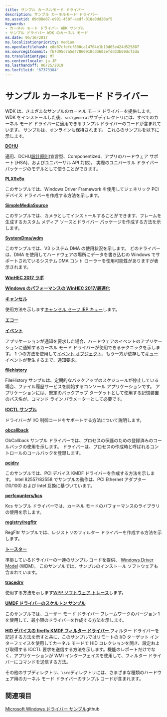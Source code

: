 ```yaml
---
title: サンプル カーネルモード ドライバー
description: サンプル カーネルモード ドライバー
ms.assetid: 09d08e07-e991-458f-aedf-018a0dd20af5
keywords:
- カーネル モード ドライバー WDK サンプル
- サンプル ドライバー WDK のカーネル モード
ms.date: 06/16/2017
ms.localizationpriority: medium
ms.openlocfilehash: e8e07cfefcf800ca14704e1b13d65e424d525807
ms.sourcegitcommit: fb7d95c7a5d47860918cd3602efdd33b69dcf2da
ms.translationtype: MT
ms.contentlocale: ja-JP
ms.lasthandoff: 06/25/2019
ms.locfileid: "67373384"
---
```

# <a name="sample-kernel-mode-drivers"></a>サンプル カーネルモード ドライバー

WDK は、さまざまなサンプルのカーネル モード ドライバーを提供します。 WDK をインストールした後、`src\general`サブディレクトリには、すべてのカーネル モード ドライバーに適用できるサンプル ドライバーのコードが含まれています。 サンプルは、オンラインも保持されます。 これらのサンプルを以下に示します。

[**DCHU**](https://github.com/Microsoft/Windows-driver-samples/tree/master/general/DCHU)

適用、DCHU[設計原則](../develop/getting-started-with-universal-drivers.md)(宣言型、Componentized、アプリのハードウェア サポート [HSA]、およびユニバーサル API 対応)。  実際のユニバーサル ドライバー パッケージのモデルとして使うことができます。

[**PLX9x5x**](https://github.com/Microsoft/Windows-driver-samples/tree/master/general/PLX9x5x)

このサンプルでは、Windows Driver Framework を使用してジェネリック PCI デバイス ドライバーを作成する方法を示します。

[**SimpleMediaSource**](https://github.com/Microsoft/Windows-driver-samples/tree/master/general/SimpleMediaSource)

このサンプルでは、カメラとしてインストールすることができます、フレームを生成するカスタム メディア ソースとドライバー パッケージを作成する方法を示します。

[**SystemDma/wdm**](https://github.com/Microsoft/Windows-driver-samples/tree/master/general/SystemDma/wdm)

このサンプルでは、V3 システム DMA の使用状況を示します。 どのドライバーは、DMA を使用してハードウェアの場所にデータを書き込むの Windows でサポートされているシステム DMA コント ローラーを使用可能性がありますが表示されます。

[**WinHEC 2017 ラボ**](https://github.com/Microsoft/Windows-driver-samples/tree/master/general/WinHEC%202017%20Lab)

[**Windows のパフォーマンスの WinHEC 2017/最適化**](https://github.com/Microsoft/Windows-driver-samples/tree/master/general/WinHEC%202017/Optimizing%20Windows%20Performance)

[**キャンセル**](https://github.com/Microsoft/Windows-driver-samples/tree/master/general/cancel)  

使用方法を示します[キャンセル セーフ IRP キュー](cancel-safe-irp-queues.md)します。

[**エコー**](https://github.com/Microsoft/Windows-driver-samples/tree/master/general/echo)

[**イベント**](https://github.com/Microsoft/Windows-driver-samples/tree/master/general/event)  

アプリケーションが通知を要求した場合、ハードウェアのイベントのアプリケーションに通知するカーネル モード ドライバーが使用できるテクニックを示します。 1 つの方法を使用して[イベント オブジェクト](event-objects.md)、もう一方が依存して[キュー](queuing-and-dequeuing-irps.md)イベントが発生するまで、通知要求。

[**filehistory**](https://github.com/Microsoft/Windows-driver-samples/tree/master/general/filehistory)

FileHistory サンプルは、定期的なバックアップのスケジュールが停止している場合、ファイル履歴サービスを開始するコンソール アプリケーションです。 アプリケーションには、既定のバックアップ ターゲットとして使用する記憶装置のパス名が、コマンド ライン パラメーターとして必要です。

[**IOCTL サンプル**](https://github.com/Microsoft/Windows-driver-samples/tree/master/general/ioctl)

ドライバーが I/O 制御コードをサポートする方法について説明します。

[**obcallback**](https://github.com/Microsoft/Windows-driver-samples/tree/master/general/obcallback)

ObCallback サンプル ドライバーでは、プロセスの保護のための登録済みのコールバックの使用を示します。 ドライバーは、プロセスの作成時と呼ばれるコントロールのコールバックを登録します。

[**pcidrv**](https://github.com/Microsoft/Windows-driver-samples/tree/master/general/pcidrv)

このサンプルでは、PCI デバイス KMDF ドライバーを作成する方法を示します。 Intel 82557/82558 でサンプルの動作は、PCI Ethernet アダプター (10/100) および Intel 互換に基づいています。

[**perfcounters/kcs**](https://github.com/Microsoft/Windows-driver-samples/tree/master/general/perfcounters/kcs)

Kcs サンプル ドライバーでは、カーネル モードのパフォーマンスのライブラリの使用を示します。

[**registry/regfltr**](https://github.com/Microsoft/Windows-driver-samples/tree/master/general/registry/regfltr)

RegFltr サンプルでは、レジストリのフィルター ドライバーを作成する方法を示します。

[**トースター**](https://github.com/Microsoft/Windows-driver-samples/tree/master/general/toaster)  

準拠しているドライバーの一連のサンプル コードを提供、 [Windows Driver Model](windows-driver-model.md) (WDM)。 このサンプルでは、サンプルのインストール ソフトウェアも含まれています。

[**tracedrv**](https://github.com/Microsoft/Windows-driver-samples/tree/master/general/tracing/tracedriver)  

使用する方法を示します[WPP ソフトウェア トレース](https://docs.microsoft.com/windows-hardware/drivers/devtest/wpp-software-tracing)します。

[**UMDF ドライバーのスケルトン サンプル**](https://github.com/Microsoft/Windows-driver-samples/tree/master/general/umdfSkeleton)

このサンプルでは、ユーザー モード ドライバー フレームワークのバージョン 1 を使用して、最小限のドライバーを作成する方法を示します。

[**HID デバイスの firefly KMDF フィルター ドライバー** ](https://github.com/Microsoft/Windows-driver-samples/tree/master/hid/firefly)フィルター ドライバーを記述する方法を示すと共に、このサンプルではリモートの I/O ターゲット インターフェイスを使用してカーネル モードで HID コレクションを開き、設定および取得する IOCTL 要求を送信する方法を示します。機能のレポートだけでなく、アプリケーションが WMI インターフェイスを使用して、フィルター ドライバーにコマンドを送信する方法。

その他のサブディレクトリ、`\src`ディレクトリには、さまざまな種類のハードウェア用のカーネル モード ドライバーのサンプル コードが含まれます。

## <a name="see-also"></a>関連項目

[Microsoft Windows ドライバー サンプル](https://github.com/Microsoft/Windows-driver-samples)github
